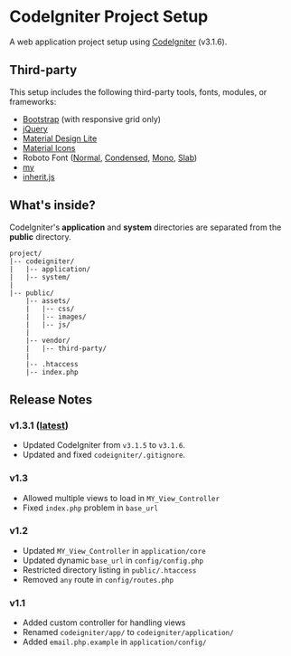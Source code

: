 # CodeIgniter Project Setup
A web application project setup using [CodeIgniter](https://codeigniter.com/) (v3.1.6).

## Third-party
This setup includes the following third-party tools, fonts, modules, or frameworks:
- [Bootstrap](https://getbootstrap.com/docs/3.3/) (with responsive grid only)
- [jQuery](https://jquery.com/)
- [Material Design Lite](https://getmdl.io/)
- [Material Icons](https://material.io/icons/)
- Roboto Font ([Normal](https://fonts.google.com/specimen/Roboto), [Condensed](https://fonts.google.com/specimen/Roboto+Condensed), [Mono](https://fonts.google.com/specimen/Roboto+Mono), [Slab](https://fonts.google.com/specimen/Roboto+Slab))
- [my](https://github.com/Arnesfield/project-my)
- [inherit.js](https://github.com/Arnesfield/inherit.js)

## What's inside?
CodeIgniter's **application** and **system** directories are separated from the **public** directory.

```
project/
|-- codeigniter/
|   |-- application/
|   |-- system/
|
|-- public/
    |-- assets/
    |   |-- css/
    |   |-- images/
    |   |-- js/
    |
    |-- vendor/
    |   |-- third-party/
    |
    |-- .htaccess
    |-- index.php
```

## Release Notes
### v1.3.1 ([latest](https://github.com/Arnesfield/ci-setup/releases/latest))
- Updated CodeIgniter from `v3.1.5` to `v3.1.6`.
- Updated and fixed `codeigniter/.gitignore`.

### v1.3
- Allowed multiple views to load in `MY_View_Controller`
- Fixed `index.php` problem in `base_url`

### v1.2
- Updated `MY_View_Controller` in `application/core`
- Updated dynamic `base_url` in `config/config.php`
- Restricted directory listing in `public/.htaccess`
- Removed `any` route in `config/routes.php`

### v1.1
- Added custom controller for handling views
- Renamed `codeigniter/app/` to `codeigniter/application/`
- Added `email.php.example` in `application/config/`